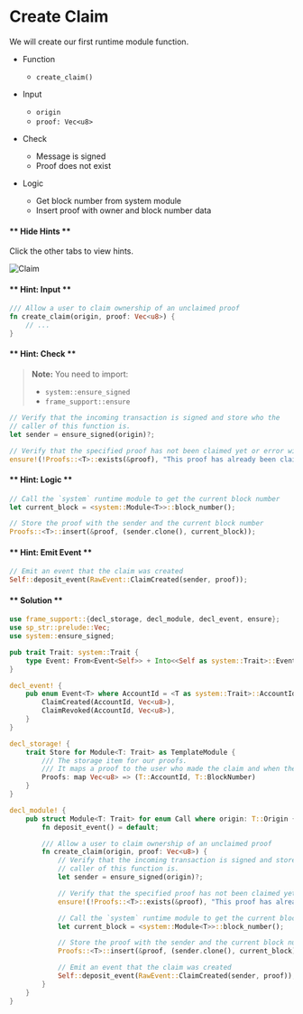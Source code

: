 # Create Claim

We will create our first runtime module function.

* Function
	* `create_claim()`

* Input
	* `origin`
	* `proof: Vec<u8>`

* Check
	* Message is signed
	* Proof does not exist

* Logic
	* Get block number from system module
	* Insert proof with owner and block number data

<!-- slide:break-40 -->

<!-- tabs:start -->

#### ** Hide Hints **

Click the other tabs to view hints.

![Claim](./assets/claim.png ':size=300')


#### ** Hint: Input **

```rust
/// Allow a user to claim ownership of an unclaimed proof
fn create_claim(origin, proof: Vec<u8>) {
	// ...
}
```

#### ** Hint: Check **

> **Note:** You need to import:
> * `system::ensure_signed`
> * `frame_support::ensure`

```rust
// Verify that the incoming transaction is signed and store who the
// caller of this function is.
let sender = ensure_signed(origin)?;

// Verify that the specified proof has not been claimed yet or error with the message
ensure!(!Proofs::<T>::exists(&proof), "This proof has already been claimed.");
```

#### ** Hint: Logic **

```rust
// Call the `system` runtime module to get the current block number
let current_block = <system::Module<T>>::block_number();

// Store the proof with the sender and the current block number
Proofs::<T>::insert(&proof, (sender.clone(), current_block));
```

#### ** Hint: Emit Event **

```rust
// Emit an event that the claim was created
Self::deposit_event(RawEvent::ClaimCreated(sender, proof));
```

#### ** Solution **

```rust
use frame_support::{decl_storage, decl_module, decl_event, ensure};
use sp_str::prelude::Vec;
use system::ensure_signed;

pub trait Trait: system::Trait {
	type Event: From<Event<Self>> + Into<<Self as system::Trait>::Event>;
}

decl_event! {
	pub enum Event<T> where AccountId = <T as system::Trait>::AccountId {
		ClaimCreated(AccountId, Vec<u8>),
		ClaimRevoked(AccountId, Vec<u8>),
	}
}

decl_storage! {
	trait Store for Module<T: Trait> as TemplateModule {
		/// The storage item for our proofs.
        /// It maps a proof to the user who made the claim and when they made it.
		Proofs: map Vec<u8> => (T::AccountId, T::BlockNumber)
	}
}

decl_module! {
	pub struct Module<T: Trait> for enum Call where origin: T::Origin {
		fn deposit_event() = default;

		/// Allow a user to claim ownership of an unclaimed proof
		fn create_claim(origin, proof: Vec<u8>) {
			// Verify that the incoming transaction is signed and store who the
			// caller of this function is.
			let sender = ensure_signed(origin)?;

			// Verify that the specified proof has not been claimed yet or error with the message
			ensure!(!Proofs::<T>::exists(&proof), "This proof has already been claimed.");

			// Call the `system` runtime module to get the current block number
			let current_block = <system::Module<T>>::block_number();

			// Store the proof with the sender and the current block number
			Proofs::<T>::insert(&proof, (sender.clone(), current_block));

			// Emit an event that the claim was created
			Self::deposit_event(RawEvent::ClaimCreated(sender, proof));
		}
	}
}
```

<!-- tabs:end -->
